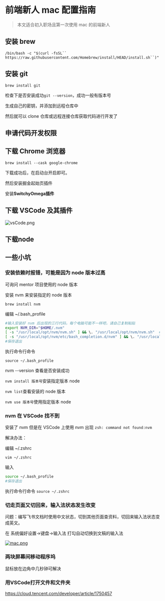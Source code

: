 # 前端新人 mac 配置指南
> 本文适合初入职场且第一次使用 mac 的前端新人

## 安装 brew

```
/bin/bash -c "$(curl -fsSL`` https://raw.githubusercontent.com/Homebrew/install/HEAD/install.sh``)"
```

## 安装 git

```
brew install git
```

检查下是否安装成功`git --version`，成功一般有版本号

生成自己的密钥，并添加到远程仓库中

然后就可以 clone 仓库或远程连接仓库获取代码进行开发了

## 申请代码开发权限

## 下载 Chrome 浏览器

```Plain
brew install --cask google-chrome
```

下载成功后，在启动台开启即可。

然后安装掘金起始页插件

安装**SwitchyOmega插件**

## 下载 VSCode 及其插件

![vsCode.png](https://www.z4a.net/images/2023/03/06/vsCode.png)

## 下载node

## 一些小坑

### 安装依赖时报错，可能是因为 node 版本过高

可询问 mentor 项目使用的 node 版本

安装 nvm 来安装指定的 node 版本

```
brew install nvm
```

编辑 ~/.bash_profile

```Bash
#输入安装好 nvm 后出现的三行代码，每个电脑可能不一样吧，请自己复制粘贴
export NVM_DIR="$HOME/.nvm"
[ -s "/usr/local/opt/nvm/nvm.sh" ] && \. "/usr/local/opt/nvm/nvm.sh"  # This loads nvm
[ -s "/usr/local/opt/nvm/etc/bash_completion.d/nvm" ] && \. "/usr/local/opt/nvm/etc/bash_completion.d/nvm"  # This loads nvm bash_completion
#保存退出
```

执行命令行命令

```
source ~/.bash_profile
```

nvm --version 查看是否安装成功

`nvm install 版本号`安装指定版本 node

`nvm list`查看安装的 node 版本

`nvm use 版本号`使用指定版本 node

### nvm 在 VSCode 找不到

安装了 nvm 但是在 VSCode 上使用 nvm 出现 `zsh: command not found:nvm`

解决办法：

编辑 ~/.zshrc 

```
vim ~/.zshrc
```

输入 

```Bash
source ~/.bash_profile
#保存退出
```

执行命令行命令 `source ~/.zshrc`

### 切走页面又切回来，输入法状态发生改变

问题：编写飞书文档时使用中文状态，切到其他页面查资料，切回来输入法状态变成英文。

在 系统偏好设置->键盘->输入法 打勾自动切换到文稿的输入法

[![mac.png](https://www.z4a.net/images/2023/03/06/mac.png)](https://www.z4a.net/image/VTGmn9)

### 两块屏幕间移动程序坞

鼠标放在边角中几秒钟可解决

### 用VSCode打开文件和文件夹

https://cloud.tencent.com/developer/article/1750457